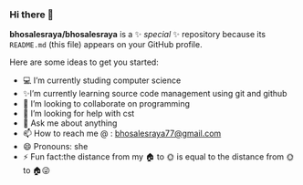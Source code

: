### Hi there 👋


**bhosalesraya/bhosalesraya** is a ✨ _special_ ✨ repository because its `README.md` (this file) appears on your GitHub profile.

Here are some ideas to get you started:

- 💻 I’m currently studing computer science
- ✨I’m currently learning source code management using git and github
- 👯 I’m looking to collaborate on programming
- 🤔 I’m looking for help with cst 
- 💬 Ask me about  anything
- 📫 How to reach me @ : bhosalesraya77@gmail.com
- 😄 Pronouns: she
- ⚡ Fun fact:the distance from my 🏠 to 🌞 is equal to the distance from 🌞 to 🏠😜

